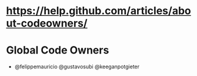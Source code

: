 # https://help.github.com/articles/about-codeowners/

# Global Code Owners

- @felippemauricio @gustavosubi @keeganpotgieter